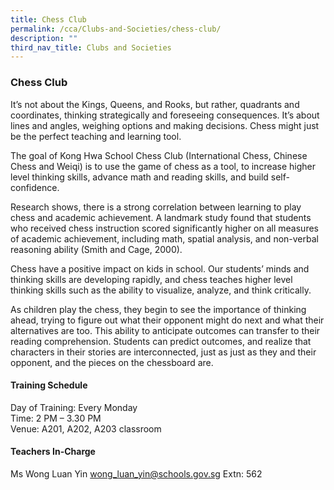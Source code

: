 ```yaml
---
title: Chess Club
permalink: /cca/Clubs-and-Societies/chess-club/
description: ""
third_nav_title: Clubs and Societies
---
```

### Chess Club

It’s not about the Kings, Queens, and Rooks, but rather, quadrants and coordinates, thinking strategically and foreseeing consequences. It’s about lines and angles, weighing options and making decisions. Chess might just be the perfect teaching and learning tool.

  

The goal of Kong Hwa School Chess Club (International Chess, Chinese Chess and Weiqi) is to use the game of chess as a tool, to increase higher level thinking skills, advance math and reading skills, and build self-confidence.

  

Research shows, there is a strong correlation between learning to play chess and academic achievement. A landmark study found that students who received chess instruction scored significantly higher on all measures of academic achievement, including math, spatial analysis, and non-verbal reasoning ability (Smith and Cage, 2000).

  

Chess have a positive impact on kids in school. Our students’ minds and thinking skills are developing rapidly, and chess teaches higher level thinking skills such as the ability to visualize, analyze, and think critically.

  

As children play the chess, they begin to see the importance of thinking ahead, trying to figure out what their opponent might do next and what their alternatives are too. This ability to anticipate outcomes can transfer to their reading comprehension. Students can predict outcomes, and realize that characters in their stories are interconnected, just as just as they and their opponent, and the pieces on the chessboard are.

  

#### Training Schedule

Day of Training: Every Monday<br>
Time: 2 PM – 3.30 PM<br>
Venue: A201, A202, A203 classroom

#### Teachers In-Charge

Ms Wong Luan Yin [wong\_luan\_yin@schools.gov.sg](mailto:wong_luan_yin@schools.gov.sg) Extn: 562
